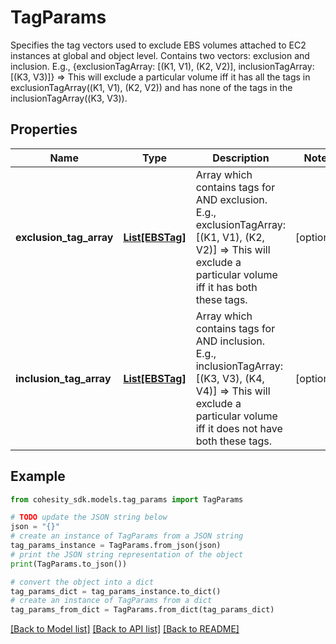 # TagParams

Specifies the tag vectors used to exclude EBS volumes attached to EC2 instances at global and object level. Contains two vectors: exclusion and inclusion. E.g., {exclusionTagArray: [(K1, V1),  (K2, V2)], inclusionTagArray: [(K3, V3)]} => This will exclude a particular volume iff it has all the tags in exclusionTagArray((K1, V1),  (K2, V2)) and has none of the tags in the inclusionTagArray((K3, V3)).

## Properties

Name | Type | Description | Notes
------------ | ------------- | ------------- | -------------
**exclusion_tag_array** | [**List[EBSTag]**](EBSTag.md) | Array which contains tags for AND exclusion. E.g., exclusionTagArray: [(K1, V1),  (K2, V2)] &#x3D;&gt; This will exclude a particular volume iff it has both these tags. | [optional] 
**inclusion_tag_array** | [**List[EBSTag]**](EBSTag.md) | Array which contains tags for AND inclusion. E.g., inclusionTagArray: [(K3, V3),  (K4, V4)] &#x3D;&gt; This will exclude a particular volume iff it does not have both these tags. | [optional] 

## Example

```python
from cohesity_sdk.models.tag_params import TagParams

# TODO update the JSON string below
json = "{}"
# create an instance of TagParams from a JSON string
tag_params_instance = TagParams.from_json(json)
# print the JSON string representation of the object
print(TagParams.to_json())

# convert the object into a dict
tag_params_dict = tag_params_instance.to_dict()
# create an instance of TagParams from a dict
tag_params_from_dict = TagParams.from_dict(tag_params_dict)
```
[[Back to Model list]](../README.md#documentation-for-models) [[Back to API list]](../README.md#documentation-for-api-endpoints) [[Back to README]](../README.md)


